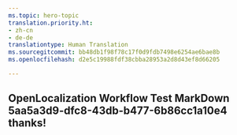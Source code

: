 ```yaml
---
ms.topic: hero-topic
translation.priority.ht:
- zh-cn
- de-de
translationtype: Human Translation
ms.sourcegitcommit: bb48db1f98f78c17f0d9fdb7498e6254ae6bae8b
ms.openlocfilehash: d2e5c19988fdf38cbba28953a2d8d43ef8d66205

---
```

## OpenLocalization Workflow Test MarkDown 5aa5a3d9-dfc8-43db-b477-6b86cc1a10e4 thanks!



<!--HONumber=Aug16_HO5-->


